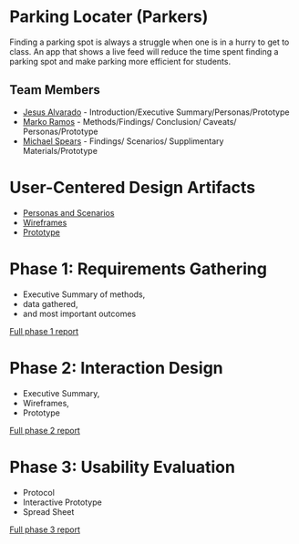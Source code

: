 # Parking Locater (Parkers)

Finding a parking spot is always a struggle when one is in a hurry to get to class. An app that shows a live feed will reduce the time spent finding a parking spot and make parking more efficient for students. 

## Team Members

* [Jesus Alvarado](https://usabilityengineering.github.io/ux-portfolio-JAlvarado28/) - Introduction/Executive Summary/Personas/Prototype
* [Marko Ramos](https://github.com/mramos42/UXPortfolio) - Methods/Findings/ Conclusion/ Caveats/ Personas/Prototype
* [Michael Spears](https://usabilityengineering.github.io/ux-portfolio-spearsmike/) - Findings/ Scenarios/ Supplimentary Materials/Prototype

# User-Centered Design Artifacts

* [Personas and Scenarios](personas-scenarios.md)
* [Wireframes](#)
* [Prototype](#)

# Phase 1: Requirements Gathering

* Executive Summary of methods,
* data gathered,
* and most important outcomes

[Full phase 1 report](phase1/)

# Phase 2: Interaction Design

* Executive Summary,
* Wireframes,
* Prototype

[Full phase 2 report](phase2/)

# Phase 3: Usability Evaluation

* Protocol
* Interactive Prototype
* Spread Sheet

[Full phase 3 report](phase3/)
